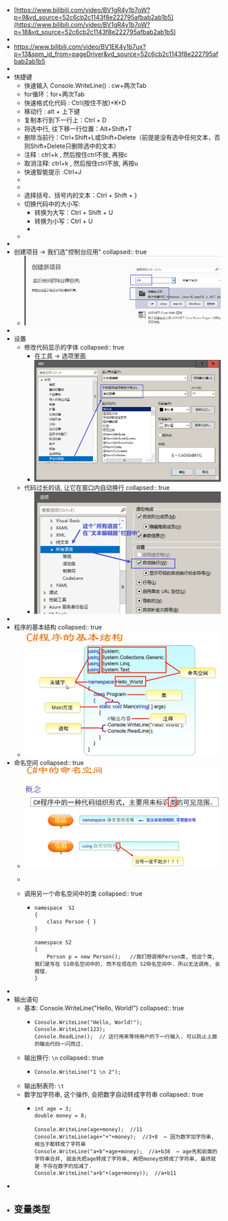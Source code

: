 - [https://www.bilibili.com/video/BV1gR4y1b7oW?p=9&vd_source=52c6cb2c1143f8e222795afbab2ab1b5](https://www.bilibili.com/video/BV1gR4y1b7oW?p=18&vd_source=52c6cb2c1143f8e222795afbab2ab1b5)
-
- https://www.bilibili.com/video/BV1EK4y1b7ux?p=13&spm_id_from=pageDriver&vd_source=52c6cb2c1143f8e222795afbab2ab1b5
-
- 快捷键
	- 快速输入 Console.WriteLine() : cw+两次Tab
	- for循环：for+两次Tab
	- 快速格式化代码 : Ctrl(按住不放)+K+D
	- 移动行 : alt + 上下键
	- 复制本行到下一行上：Ctrl + D
	- 将选中行, 往下移一行位置：Alt+Shift+T
	- 删除当前行：Ctrl+Shift+L或Shift+Delete（前提是没有选中任何文本，否则Shift+Delete只删除选中的文本）
	- 注释 : ctrl+k , 然后按住ctrl不放, 再按c
	- 取消注释: ctrl+k , 然后按住ctrl不放, 再按u
	- 快速智能提示 :Ctrl+J
	-
	-
	- 选择括号、括号内的文本：Ctrl + Shift + }
	- 切换代码中的大小写:
		- 转换为大写：Ctrl + Shift + U
		- 转换为小写：Ctrl + U
		-
	-
-
- 创建项目 → 我们选"控制台应用"
  collapsed:: true
	- ![image.png](../assets/image_1673264796287_0.png)
-
- 设置
	- 修改代码显示的字体
	  collapsed:: true
		- 在工具 -> 选项里面
		- ![image.png](../assets/image_1673268052539_0.png)
	- 代码过长的话, 让它在窗口内自动换行
	  collapsed:: true
		- ![image.png](../assets/image_1673268260391_0.png)
-
- 程序的基本结构
  collapsed:: true
	- ![image.png](../assets/image_1673269557754_0.png)
- 命名空间
  collapsed:: true
	- ![image.png](../assets/image_1673270512245_0.png)
	- ```
	  ```
	- 调用另一个命名空间中的类
	  collapsed:: true
		- ```
		  namespace  S1
		  {
		      class Person { }
		  }
		  
		  namespace S2
		  {
		      Person p = new Person();   //我们想调用Person类, 但这个类, 我们是写在 S1命名空间中的, 而不在现在的 S2命名空间中. 所以无法调用, 会报错.
		  }
		  ```
-
- 输出语句
	- 基本: Console.WriteLine("Hello, World!")
	  collapsed:: true
		- ```
		  Console.WriteLine("Hello, World!");
		  Console.WriteLine(123);
		  Console.ReadLine();  // 这行用来等待用户的下一行输入. 可以防止上面的输出代码一闪而过.
		  ```
	- 输出换行: `\n`
	  collapsed:: true
		- ```
		  Console.WriteLine("1 \n 2");
		  ```
	- 输出制表符: `\t`
	- 数字加字符串, 这个操作, 会把数字自动转成字符串
	  collapsed:: true
		- ```
		  int age = 3;
		  double money = 8;
		  
		  Console.WriteLine(age+money);  //11
		  Console.WriteLine(age+"+"+money);  //3+8  ← 因为数字加字符串, 相当于都转成了字符串
		  Console.WriteLine("a+b"+age+money);  //a+b38  ← age先和前面的字符串合并, 就会先把age转成了字符串, 再把money也转成了字符串, 最终就是 不存在数字的加减了.
		  Console.WriteLine("a+b"+(age+money));  //a+b11
		  ```
-
- 变量类型
	-